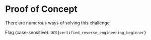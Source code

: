 # Proof of Concept
There are numerous ways of solving this challenge

Flag (case-sensitive): `UCS{certified_reverse_engineering_beginner}`

